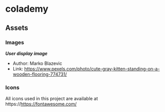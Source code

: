 # colademy
## Assets
### Images
***User display image***
- Author: Marko Blazevic
- Link: https://www.pexels.com/photo/cute-gray-kitten-standing-on-a-wooden-flooring-774731/
### Icons
All icons used in this project are available at https://https://fontawesome.com/
